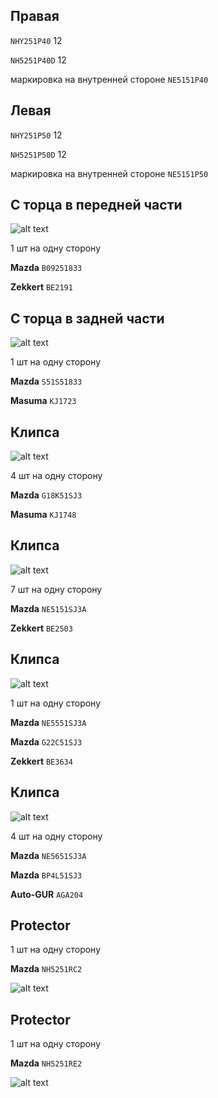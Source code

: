 ## Правая

`NHY251P40` 12

`NH5251P40D` 12

маркировка на внутренней стороне `NE5151P40`

## Левая

`NHY251P50` 12

`NH5251P50D` 12

маркировка на внутренней стороне `NE5151P50`

## С торца в передней части

![alt text](img/B09251833.png)

1 шт на одну сторону

__Mazda__ `B09251833`

__Zekkert__ `BE2191`

## С торца в задней части

![alt text](img/S51S51833.png)

1 шт на одну сторону

__Mazda__ `S51S51833`

__Masuma__ `KJ1723`

## Клипса

![alt text](img/G18K51SJ3.png)

4 шт на одну сторону

__Mazda__ `G18K51SJ3`

__Masuma__ `KJ1748`

## Клипса

![alt text](img/NE5151SJ3A.png)

7 шт на одну сторону

__Mazda__ `NE5151SJ3A`

__Zekkert__ `BE2503`

## Клипса

![alt text](img/NE5551SJ3A.png)

1 шт на одну сторону

__Mazda__ `NE5551SJ3A`

__Mazda__ `G22C51SJ3`

__Zekkert__ `BE3634`

## Клипса

![alt text](img/NE5651SJ3A.png)

4 шт на одну сторону

__Mazda__ `NE5651SJ3A`

__Mazda__ `BP4L51SJ3`

__Auto-GUR__ `AGA204`

## Protector

1 шт на одну сторону

__Mazda__ `NH5251RC2`

![alt text](img/NH5251RC2.png)

## Protector

1 шт на одну сторону

__Mazda__ `NH5251RE2`

![alt text](img/NH5251RE2.png)